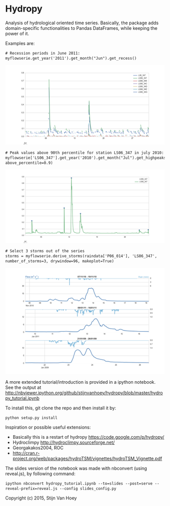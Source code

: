 Hydropy
=======

Analysis of hydrological oriented time series. Basically, the package adds domain-specific functionalities to Pandas DataFrames, while keeping the power of it.

Examples are:

    # Recession periods in June 2011:
    myflowserie.get_year('2011').get_month("Jun").get_recess()

![Recession periods](./data/recession.png)

    # Peak values above 90th percentile for station LS06_347 in july 2010:
    myflowserie['LS06_347'].get_year('2010').get_month("Jul").get_highpeaks(150, above_percentile=0.9)

![Selected peaks](./data/peaks.png)

    # Select 3 storms out of the series
    storms = myflowserie.derive_storms(raindata['P06_014'], 'LS06_347', number_of_storms=3, drywindow=96, makeplot=True)

![Selected storms](./data/storms.png)

A more extended tutorial/introduction is provided in a ipython notebook. See the output at http://nbviewer.ipython.org/github/stijnvanhoey/hydropy/blob/master/hydropy_tutorial.ipynb

To install this, git clone the repo and then install it by:

    python setup.py install

Inspiration or possible useful extensions:
* Basically this is a restart of hydropy https://code.google.com/p/hydropy/
* Hydroclimpy http://hydroclimpy.sourceforge.net/
* Georgakakos2004, ROC
* http://cran.r-project.org/web/packages/hydroTSM/vignettes/hydroTSM_Vignette.pdf

The slides version of the notebook was made with nbconvert (using reveal.js), by following command:

    ipython nbconvert hydropy_tutorial.ipynb --to=slides --post=serve --reveal-prefix=reveal.js --config slides_config.py


Copyright (c) 2015, Stijn Van Hoey
